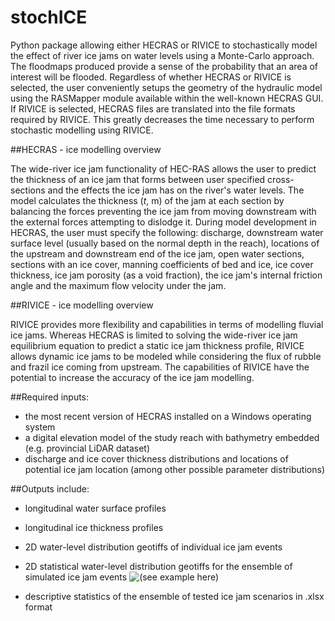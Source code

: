 # stochICE

Python package allowing either HECRAS or RIVICE to stochastically model the effect of river ice jams on water levels using a Monte-Carlo approach. The floodmaps produced provide a sense of the probability that an area of interest will be flooded.
Regardless of whether HECRAS or RIVICE is selected, the user conveniently setups the geometry of the hydraulic model using the RASMapper module available within the well-known HECRAS GUI. If RIVICE is selected, HECRAS files are translated into the file formats required by RIVICE. This greatly decreases the time necessary to perform stochastic modelling using RIVICE.

##HECRAS - ice modelling overview

The wide-river ice jam functionality of HEC-RAS allows the user to predict the thickness of an ice jam that forms between user specified cross-sections and the effects the ice jam has on the river's water levels. The model calculates the thickness ($t$, m) of the jam at each section by balancing the forces preventing the ice jam from moving downstream with the external forces attempting to dislodge it. During model development in HECRAS, the user must specify the following: discharge, downstream water surface level (usually based on the normal depth in the reach), locations of the upstream and downstream end of the ice jam, open water sections, sections with an ice cover, manning coefficients of bed and ice, ice cover thickness, ice jam porosity (as a void fraction), the ice jam's internal friction angle and the maximum flow velocity under the jam.

##RIVICE - ice modelling overview

RIVICE provides more flexibility and capabilities in terms of modelling fluvial ice jams. Whereas HECRAS is limited to solving the wide-river ice jam equilibrium equation to predict a static ice jam thickness profile, RIVICE allows dynamic ice jams to be modeled while considering the flux of rubble and frazil ice coming from upstream. The capabilities of RIVICE have the potential to increase the accuracy of the ice jam modelling. 

##Required inputs:

- the most recent version of HECRAS installed on a Windows operating system
- a digital elevation model of the study reach with bathymetry embedded (e.g. provincial LiDAR dataset)
- discharge and ice cover thickness distributions and locations of potential ice jam location (among other possible parameter distributions)

##Outputs include: 

- longitudinal water surface profiles
- longitudinal ice thickness profiles  
- 2D water-level distribution geotiffs of individual ice jam events
- 2D statistical water-level distribution geotiffs for the ensemble of simulated ice jam events
![(see example here)](https://github.com/GREAUS-code/stochICE/tree/main/imgs/stochMapExample.jpg?raw=true)

- descriptive statistics of the ensemble of tested ice jam scenarios in .xlsx format

